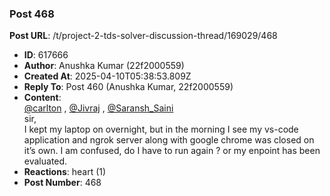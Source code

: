 ### Post 468
**Post URL**: /t/project-2-tds-solver-discussion-thread/169029/468
- **ID**: 617666
- **Author**: Anushka Kumar (22f2000559)
- **Created At**: 2025-04-10T05:38:53.809Z
- **Reply To**: Post 460 (Anushka Kumar, 22f2000559)
- **Content**:  
  <a class="mention" href="/u/carlton">@carlton</a> , <a class="mention" href="/u/jivraj">@Jivraj</a> , <a class="mention" href="/u/saransh_saini">@Saransh_Saini</a><br>
sir,<br>
I kept my laptop on overnight, but in the morning I see my vs-code application and ngrok server along with google chrome was closed on it’s own. I am confused, do I have to run again ? or my enpoint has been evaluated.
- **Reactions**: heart (1)
- **Post Number**: 468

